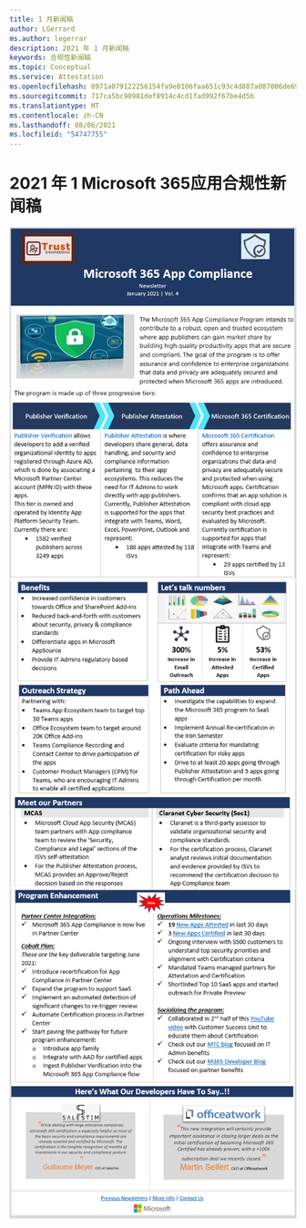```yaml
---
title: 1 月新闻稿
author: LGerrard
ms.author: legerrar
description: 2021 年 1 月新闻稿
keywords: 合规性新闻稿
ms.topic: Conceptual
ms.service: Attestation
ms.openlocfilehash: 8971a079122256154fa9e0106faa651c93c4d887a087006de69cc832a9eb1439
ms.sourcegitcommit: 717ca5bc90981def8914c4cd1fad992f67be4d5b
ms.translationtype: MT
ms.contentlocale: zh-CN
ms.lasthandoff: 08/06/2021
ms.locfileid: "54747755"
---
```

# <a name="january-2021-microsoft-365-app-compliance-newsletter"></a>2021 年 1 Microsoft 365应用合规性新闻稿

![替换文字 ](../media/Jan1.PNG)
 ![ 替换文字 ](../media/Jan2.PNG)
 ![ 替换文字](../media/Jan3.PNG)
